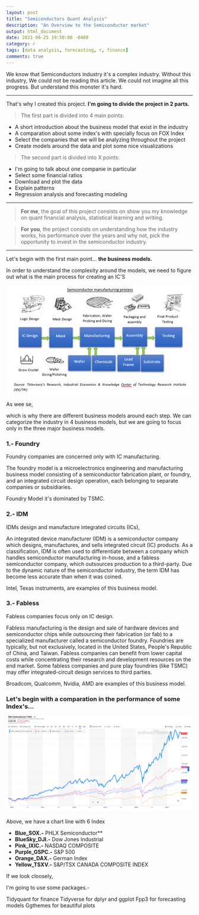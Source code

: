 ```yaml
---
layout: post
title: "Semiconductors Quant Analysis"
description: "An Overview to the Semiconductor market"
output: html_document
date: 2021-06-25 19:50:00 -0400
category: r
tags: [data analysis, forecasting, r, finance]
comments: true
---
```



We know that Semiconductors industry it's a complex industry. Without this industry, We could not be reading this article. We could not imagine all this progress. But understand this monster it's hard.

--- 
That's why I created this project. **I'm going to divide the project in 2 parts.** 

> The first part is divided into 4 main points:

* A short introduction about the business model that exist in the industry 
* A comparation about some index's with specially focus on FOX Index 
* Select the companies that we will be analyzing throughout the project
* Create models around the data and plot some nice visualizations

> The second part is divided into X points:

* I'm going to talk about one companie in particular 
* Select some financial ratios
* Download and plot the data
* Explain patterns 
* Regression analysis and forecasting modeling
  

---
> **For me**, the goal of this project consists on show you my knowledge on quant financial analysis, statistical learning and writing.

> **For you**, the project consists on understanding how the industry works, his performance over the years and why not, pick the opportunity to invest in the semiconductor industry.

---
Let's begin with the first main point... **the business models.**

In order to understand the complexity around the models, we need to figure out what is the main process for creating an IC'S 

![Index](/images/semiconductores/process.png)

As wee se, 

which is why there are different business models around each step. We can categorize the industry in 4 business models, but we are going to focus only in the three major business models.

### 1.- Foundry

Foundry companies are concerned only with IC manufacturing.

The foundry model is a microelectronics engineering and manufacturing business model consisting of a semiconductor fabrication plant, or foundry, and an integrated circuit design operation, each belonging to separate companies or subsidiaries.

Foundry Model it's dominated by TSMC.

### 2.- IDM

IDMs design and manufacture integrated circuits (ICs),

An integrated device manufacturer (IDM) is a semiconductor company which designs, manufactures, and sells integrated circuit (IC) products. As a classification, IDM is often used to differentiate between a company which handles semiconductor manufacturing in-house, and a fabless semiconductor company, which outsources production to a third-party. Due to the dynamic nature of the semiconductor industry, the term IDM has become less accurate than when it was coined.

Intel, Texas instruments, are examples of this business model.

### 3.- Fabless

Fabless companies focus only on IC design.

Fabless manufacturing is the design and sale of hardware devices and semiconductor chips while outsourcing their fabrication (or fab) to a specialized manufacturer called a semiconductor foundry. Foundries are typically, but not exclusively, located in the United States, People's Republic of China, and Taiwan. Fabless companies can benefit from lower capital costs while concentrating their research and development resources on the end market. Some fabless companies and pure play foundries (like TSMC) may offer integrated-circuit design services to third parties.

Broadcom, Qualcomm, Nvidia, AMD are examples of this business model.

### Let's begin with a comparation in the performance of some Index's...

![Index](/images/semiconductores/performancecomparation.png)


Above, we have a chart line with 6 Index

* **Blue_SOX.-** PHLX Semiconductor**
* **BlueSky_DJI.-** Dow Jones Industrial 
* **Pink_IXIC.-** NASDAQ COMPOSITE
* **Purple_GSPC.-** S&P 500
* **Orange_DAX.-** German Index
* **Yellow_TSXV.-** S&P/TSX CANADA COMPOSITE INDEX

If we look cloosely, 

I'm going to use some packages.-

Tidyquant for finance
Tidyverse for dplyr and ggplot
Fpp3 for forecasting models
Ggthemes for beautiful plots


